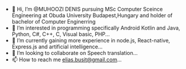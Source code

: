 - 👋 Hi, I’m @MUHOOZI DENIS pursuing MSc Computer Sceince Engineering at Obuda University Budapest,Hungary and holder of bachelor of Computer Enginerring
- 👀 I’m interested in programming specifically Android Kotlin and Java, Python, C#, C++, C, Visual basic, PHP...
- 🌱 I’m currently gaining more experience in node.js, React-native, Express.js and artificial intelligence...
- 💞️ I’m looking to collaborate on Speech translation...
- 📫 How to reach me elias.busit@gmail.com...

<!---
MUHOOZId/MUHOOZId is a ✨ special ✨ repository because its `README.md` (this file) appears on your GitHub profile.
You can click the Preview link to take a look at your changes.
--->
